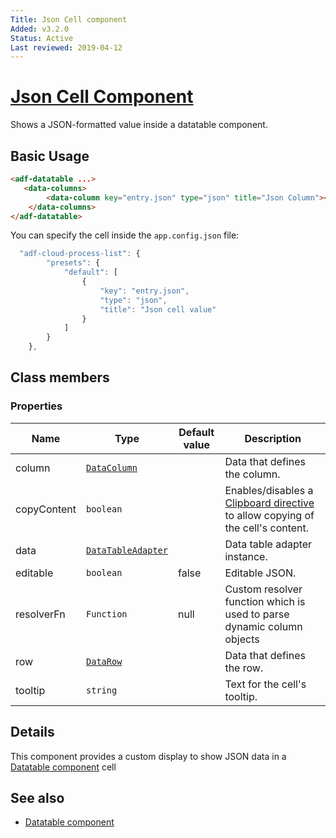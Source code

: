 ```yaml
---
Title: Json Cell component
Added: v3.2.0
Status: Active
Last reviewed: 2019-04-12
---
```


# [Json Cell Component](../../../lib/core/datatable/components/json-cell/json-cell.component.ts "Defined in json-cell.component.ts")

Shows a JSON-formatted value inside a datatable component.

## Basic Usage

```html
<adf-datatable ...>
   <data-columns>
        <data-column key="entry.json" type="json" title="Json Column"></data-column>
    </data-columns>
</adf-datatable>
```

You can specify the cell inside the `app.config.json` file:

```javascript
  "adf-cloud-process-list": {
        "presets": {
            "default": [
                {
                    "key": "entry.json",
                    "type": "json",
                    "title": "Json cell value"
                }
            ]
        }
    },
```

## Class members

### Properties

| Name        | Type                                                                        | Default value | Description                                                                                                                    |
| ----------- | --------------------------------------------------------------------------- | ------------- | ------------------------------------------------------------------------------------------------------------------------------ |
| column      | [`DataColumn`](../../../lib/core/datatable/data/data-column.model.ts)       |               | Data that defines the column.                                                                                                  |
| copyContent | `boolean`                                                                   |               | Enables/disables a [Clipboard directive](../../core/directives/clipboard.directive.md) to allow copying of the cell's content. |
| data        | [`DataTableAdapter`](../../../lib/core/datatable/data/datatable-adapter.ts) |               | Data table adapter instance.                                                                                                   |
| editable    | `boolean`                                                                   | false         | Editable JSON.                                                                                                                 |
| resolverFn  | `Function`                                                                  | null          | Custom resolver function which is used to parse dynamic column objects                                                         |
| row         | [`DataRow`](../../../lib/core/datatable/data/data-row.model.ts)             |               | Data that defines the row.                                                                                                     |
| tooltip     | `string`                                                                    |               | Text for the cell's tooltip.                                                                                                   |

## Details

This component provides a custom display to show JSON data in a 
[Datatable component](datatable.component.md) cell

## See also

-   [Datatable component](datatable.component.md)
